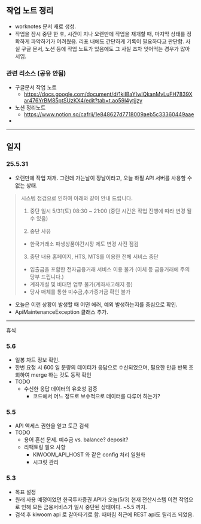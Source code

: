## 작업 노트 정리

- worknotes 문서 새로 생성.
- 작업을 잠시 중단 한 후, 시간이 지나 오랜만에 작업을 재개할 때, 마지막 상태를 정확하게 파악하기가 어려웠음. 리포 내에도 간단하게 기록이 필요하다고 판단함.
사실 구글 문서, 노션 등에 작업 노트가 있음에도 그 사실 조차 잊어먹는 경우가 많아서임.


### 관련 리소스 (공유 안됨)
- 구글문서 작업 노트
  - https://docs.google.com/document/d/1kiIBaYIwIQkanMvLuFH7839Xar476YrBM85ptSUzKX4/edit?tab=t.ao59l4ytjjzy
- 노션 정리노트
  - https://www.notion.so/cafrii/1e848627d7718009aeb5c33360449aae
-

---

## 일지

### 25.5.31
- 오랜만에 작업 재개. 그런데 가는날이 장날이라고, 오늘 하필 API 서버를 사용할 수 없는 상태.
> 시스템 점검으로 인하여 아래와 같이 안내 드립니다.
> 1. 중단 일시
> 5/31(토) 08:30 ~ 21:00
> (중단 시간은 작업 진행에 따라 변경 될 수 있음)
>
> 2. 중단 사유
> - 한국거래소 파생상품야간시장 제도 변경 사전 점검
>
> 3. 중단 내용
> 홈페이지, HTS, MTS를 이용한 전체 서비스 중단
>
> - 입출금을 포함한 전자금융거래 서비스 이용 불가
> (이체 등 금융거래에 주의 당부 드립니다.)
> - 계좌개설 및 비대면 업무 불가(계좌사고해지 등)
> - 당사 매체를 통한 미수금,추가증거금 확인 불가
>
- 오늘은 이런 상황이 발생할 때 어떤 에러, 예외 발생하는지를 중심으로 확인.
- ApiMaintenanceException 클래스 추가.


---
휴식

### 5.6
- 일봉 차트 정보 확인.
- 한번 요청 시 600 일 분량의 데이터가 응답으로 수신되었으며, 필요한 만큼 반복 조회하여 merge 하는 것도 동작 확인
- TODO
  - 수신한 응답 데이터의 유효성 검증
    - 코드에서 어느 정도로 보수적으로 데이터를 다루어 하는가?

### 5.5
- API 액세스 권한을 얻고 토큰 검색
- TODO
  - 용어 혼선 문제. 예수금 vs. balance? deposit?
  - 리팩토링 필요 사항
    - KIWOOM_API_HOST 와 같은 config 처리 일원화
    - 시크릿 관리

### 5.3
- 목표 설정
- 원래 사용 예정이었던 한국투자증권 API가 오늘(5/3) 현재 전산시스템 이전 작업으로 인해 모든 금융서비스가 일시 중단된 상태이다. ~5.5 까지.
- 검색 후 kiwoom api 로 갈아타기로 함. 때마침 최근에 REST api도 릴리즈 되었음.

